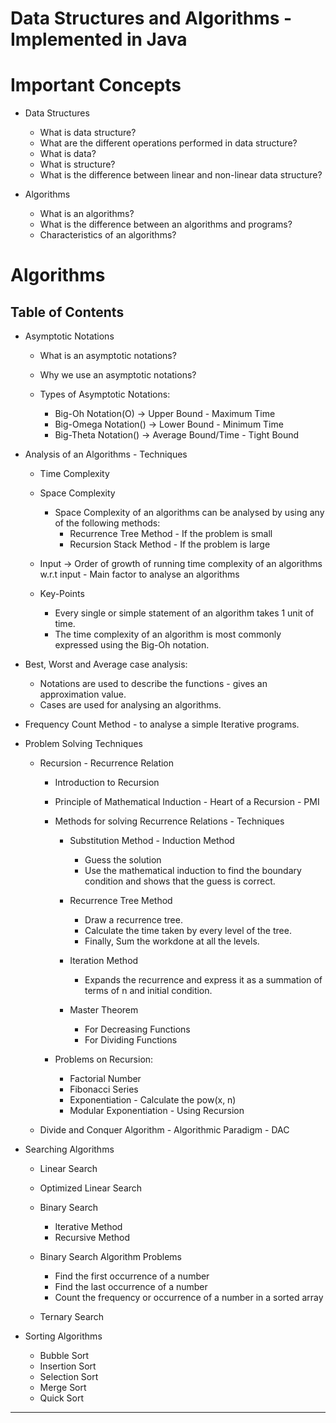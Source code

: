 # Data Structures and Algorithms - Implemented in Java

# Important Concepts

- Data Structures

	- What is data structure?
	- What are the different operations performed in data structure?
	- What is data?
	- What is structure?
	- What is the difference between linear and non-linear data structure?

- Algorithms

	- What is an algorithms?
	- What is the difference between an algorithms and programs?
	- Characteristics of an algorithms?


# Algorithms

## Table of Contents

- Asymptotic Notations

	- What is an asymptotic notations?
	- Why we use an asymptotic notations?

	- Types of Asymptotic Notations:

		- Big-Oh Notation(O) -> Upper Bound - Maximum Time
		- Big-Omega Notation() -> Lower Bound - Minimum Time
		- Big-Theta Notation() -> Average Bound/Time - Tight Bound

- Analysis of an Algorithms - Techniques

	- Time Complexity
	- Space Complexity
		- Space Complexity of an algorithms can be analysed by using any of the following methods:
			- Recurrence Tree Method - If the problem is small
			- Recursion Stack Method - If the problem is large 

	- Input -> Order of growth of running time complexity of an algorithms w.r.t input - Main factor to analyse an algorithms

	- Key-Points

		- Every single or simple statement of an algorithm takes 1 unit of time.
		- The time complexity of an algorithm is most commonly expressed using the Big-Oh notation.

- Best, Worst and Average case analysis:
	
	- Notations are used to describe the functions - gives an approximation value.
	- Cases are used for analysing an algorithms.

- Frequency Count Method - to analyse a simple Iterative programs.

- Problem Solving Techniques

	- Recursion - Recurrence Relation

		- Introduction to Recursion

		- Principle of Mathematical Induction - Heart of a Recursion - PMI

		- Methods for solving Recurrence Relations - Techniques

			- Substitution Method - Induction Method
				- Guess the solution
				- Use the mathematical induction to find the boundary condition and shows that the guess is correct.

			- Recurrence Tree Method
				- Draw a recurrence tree.
				- Calculate the time taken by every level of the tree.
				- Finally, Sum the workdone at all the levels.

			- Iteration Method
				- Expands the recurrence and express it as a summation of terms of n and initial condition.

			- Master Theorem
				- For Decreasing Functions
				- For Dividing Functions

		- Problems on Recursion:
			- Factorial Number
			- Fibonacci Series
			- Exponentiation - Calculate the pow(x, n)
			- Modular Exponentiation - Using Recursion

	- Divide and Conquer Algorithm - Algorithmic Paradigm - DAC


- Searching Algorithms

	- Linear Search
	- Optimized Linear Search

	- Binary Search
		- Iterative Method
		- Recursive Method

	- Binary Search Algorithm Problems
		- Find the first occurrence of a number
		- Find the last occurrence of a number
		- Count the frequency or occurrence of a number in a sorted array

	- Ternary Search

- Sorting Algorithms

	- Bubble Sort
	- Insertion Sort
	- Selection Sort
	- Merge Sort
	- Quick Sort



<hr style="5px solid red"></hr>